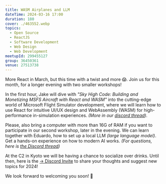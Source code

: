 ```yaml
---
title: WASM Airplanes and LLM
dateTime: 2024-03-16 17:00
duration: 180
cover: ./463552.webp
topics:
  - Open Source
  - ReactJS
  - Software Development
  - Web Design
  - Web Development
meetupId: 299455127
group: 36450361
venue: 27513738
---
```


More React in March, but this time with a twist and more 😱. Join us for this month, for a longer evening with two smaller workshops!

In the first hour, Jake will dive with *"Sky High Code: Building and Monetizing MSFS Aircraft with React and WASM"* into the cutting-edge world of Microsoft Flight Simulator development, where we will learn how to use React for intuitive UI/UX design and WebAssembly (WASM) for high-performance in-simulation experiences. *(More in our [discord thread](https://discord.com/channels/1034792577293094972/1205677359550701598)).*

Please, also bring a computer with more than 16G of RAM if you want to participate in our second workshop, later in the evening. We can learn together with Eduardo, how to set up a local LLM *(large language model)*. Get a hands-on experience on how to modern AI works. *(For questions, here is [the Discord thread](https://discord.com/channels/1034792577293094972/1202785893925261382))*

At the C2 in Kyoto we will be having a chance to socialize over drinks. Until then, here is the [→ Discord Invite](https://owddm.com/discord) to share your thoughts and suggest new topics for 2024!

We look forward to welcoming you soon! 👋
